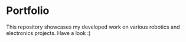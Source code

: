 # Portfolio
This repository showcases my developed work on various robotics and electronics projects. Have a look :) 
